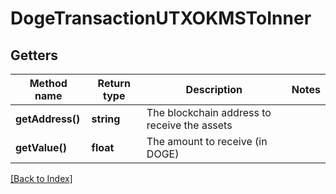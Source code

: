 # DogeTransactionUTXOKMSToInner

## Getters

Method name | Return type | Description | Notes
------------ | ------------- | ------------- | -------------
**getAddress()** | **string** | The blockchain address to receive the assets |
**getValue()** | **float** | The amount to receive (in DOGE) |

[[Back to Index]](../index.md)
